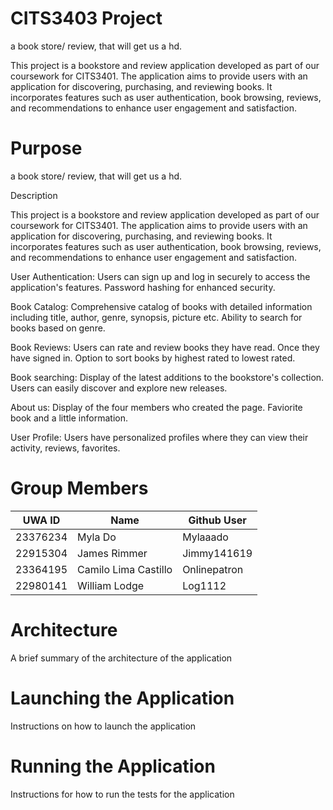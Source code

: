 # CITS3403 Project 
a book store/ review, that will get us a hd.

This project is a bookstore and review application developed as part of our coursework for CITS3401. 
The application aims to provide users with an application for discovering, purchasing, and reviewing books. 
It incorporates features such as user authentication, book browsing, reviews, and recommendations to enhance user 
engagement and satisfaction.

# Purpose 
a book store/ review, that will get us a hd.

Description

This project is a bookstore and review application developed as part of our coursework for CITS3401. 
The application aims to provide users with an application for discovering, purchasing, and reviewing books. 
It incorporates features such as user authentication, book browsing, reviews, and recommendations to enhance user 
engagement and satisfaction.

User Authentication:
Users can sign up and log in securely to access the application's features.
Password hashing for enhanced security.

Book Catalog:
Comprehensive catalog of books with detailed information including title, author, genre, synopsis, picture etc.
Ability to search for books based on genre.

Book Reviews:
Users can rate and review books they have read. Once they have signed in.
Option to sort books by highest rated to lowest rated.

Book searching:
Display of the latest additions to the bookstore's collection.
Users can easily discover and explore new releases.

About us:
Display of the four members who created the page. Faviorite book and a little information.

User Profile:
Users have personalized profiles where they can view their activity, reviews, favorites.

# Group Members 
| UWA ID  | Name | Github User |
| ------------- | ------------- |------------- |
| 23376234 | Myla Do   | Mylaaado |
| 22915304 | James Rimmer | Jimmy141619 |
| 23364195 | Camilo Lima Castillo | Onlinepatron |
| 22980141 | William Lodge | Log1112 |

# Architecture 
A brief summary of the architecture of the application

# Launching the Application
Instructions on how to launch the application 

# Running the Application 
Instructions for how to run the tests for the application 





